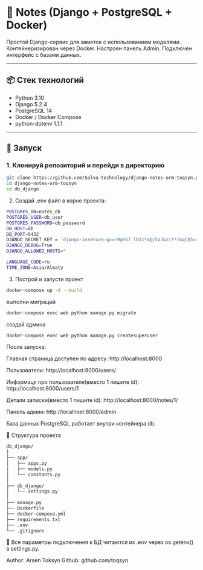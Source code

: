 
# 📝 Notes (Django + PostgreSQL + Docker)

Простой Django-сервис для заметок с использованием моделями. Контейнеризирован через Docker. Настроен панель Admin.
Подключен интерфейс с базами данных.

---

## 📦 Стек технологий

- Python 3.10
- Django 5.2.4
- PostgreSQL 14
- Docker / Docker Compose
- python-dotenv 1.1.1
---

## 🚀 Запуск
### 1. Клонируй репозиторий и перейди в директорию

```bash
git clone https://github.com/Solva-technology/django-notes-orm-toqsyn.git
cd django-notes-orm-toqsyn
cd db_django
```
2. Создай .env файл в корне проекта:
```bash
POSTGRES_DB=notes_db
POSTGRES_USER=db_user
POSTGRES_PASSWORD=db_password
DB_HOST=db
DB_PORT=5432
DJANGO_SECRET_KEY = 'django-insecure-gx=r9g%%7_lb11*a@j5z3&z(!*)&q($5vax77k-fw2!rq97j3m'
DJANGO_DEBUG=True
DJANGO_ALLOWED_HOSTS=*

LANGUAGE_CODE=ru
TIME_ZONE=Asia/Almaty
```
3. Построй и запусти проект
```bash
docker-compose up -d --build
```
выполни миграций
```bash
docker-compose exec web python manage.py migrate
```
создай админа
```bash
docker-compose exec web python manage.py createsuperuser
```
После запуска:


Главная страница доступен по адресу: http://localhost:8000

Пользователи: http://localhost:8000/users/

Информаця про пользователя(вместо 1 пишите id): http://localhost:8000/users/1

Детали записки(вместо 1 пишите id): http://localhost:8000/notes/1/

Панель админ: http://localhost:8000/admin

База данных PostgreSQL работает внутри контейнера db.

📁 Структура проекта
```bash
db_django/
│
├── app/
│   ├── apps.py
│   ├── models.py
│   └── constants.py
│
├── db_django/
│   └── settings.py
│
├── manage.py
├── Dockerfile
├── docker-compose.yml
├── requirements.txt
├── .env
└── .gitignore
```
📌
Все параметры подключения к БД читаются из .env через os.getenv() в settings.py.

Author: Arsen Toksyn
Github: github.com/toqsyn
